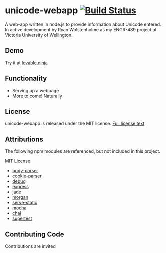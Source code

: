 # unicode-webapp [![Build Status](https://magnum.travis-ci.com/rWolstenholme/unicode-webapp.svg?token=Kvy1xY96uToUTr3WpW91)](https://magnum.travis-ci.com/rWolstenholme/unicode-webapp)
A web-app written in node.js to provide information about Unicode entered. In active development by Ryan Wolstenholme as my ENGR-489 project at Victoria University of Wellington.

## Demo
Try it at [lovable.ninja](http://lovable.ninja)

## Functionality
* Serving up a webpage
* More to come! Naturally

## License
unicode-webapp is released under the MIT license. [Full license text](LICENSE)

## Attributions
The following npm modules are referenced, but not included in this project.

MIT License
* [body-parser](https://github.com/expressjs/body-parser)
* [cookie-parser](https://github.com/expressjs/cookie-parser)
* [debug](https://github.com/visionmedia/debug)
* [express](https://github.com/strongloop/express)
* [jade](https://github.com/jadejs/jade)
* [morgan](https://github.com/expressjs/morgan)
* [serve-static](https://github.com/expressjs/serve-static)
* [mocha](https://github.com/mochajs/mocha)
* [chai](https://github.com/chaijs/chai)
* [supertest](https://github.com/visionmedia/supertest)

## Contributing Code
Contributions are invited